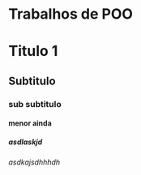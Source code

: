 ﻿# Trabalhos de POO

# Titulo 1
## Subtitulo
### sub subtitulo
#### menor ainda
##### asdlaskjd
###### asdkajsdhhhdh